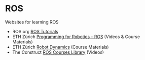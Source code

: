 # ROS
Websites for learning ROS

* ROS.org [ROS Tutorials](http://wiki.ros.org/ROS/Tutorials)
* ETH Zürich [Programming for Robotics - ROS](http://www.rsl.ethz.ch/education-students/lectures/ros.html) (Videos & Course Materials)
* ETH Zürich [Robot Dynamics](http://www.rsl.ethz.ch/education-students/lectures/robotdynamics.html) (Course Materials)
* The Construct [ROS Courses Library](https://www.youtube.com/channel/UCt6Lag-vv25fTX3e11mVY1Q/playlists) (Videos)
